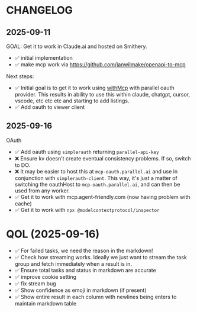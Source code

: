 # CHANGELOG

## 2025-09-11

GOAL: Get it to work in Claude.ai and hosted on Smithery.

- ✅ initial implementation
- ✅ make mcp work via https://github.com/janwilmake/openapi-to-mcp

Next steps:

- ✅ Initial goal is to get it to work using [withMcp](https://github.com/janwilmake/with-mcp) with parallel oauth provider. This results in ability to use this within claude, chatgpt, cursor, vscode, etc etc etc and starting to add listings.
- ✅ Add oauth to viewer client

## 2025-09-16

OAuth

- ✅ Add oauth using `simplerauth` returning `parallel-api-key`
- ❌ Ensure kv doesn't create eventual consistency problems. If so, switch to DO.
- ❌ It may be easier to host this at `mcp-oauth.parallel.ai` and use in conjunction with `simplerauth-client`. This way, it's just a matter of switching the oauthHost to `mcp-oauth.parallel.ai`, and can then be used from any worker.
- ✅ Get it to work with mcp.agent-friendly.com (now having problem with cache)
- ✅ Get it to work with `npx @modelcontextprotocol/inspector`

# QOL (2025-09-16)

- ✅ For failed tasks, we need the reason in the markdown!
- ✅ Check how streaming works. Ideally we just want to stream the task group and fetch immediately when a result is in.
- ✅ Ensure total tasks and status in markdown are accurate
- ✅ improve cookie setting
- ✅ fix stream bug
- ✅ Show confidence as emoji in markdown (if present)
- ✅ Show entire result in each column with newlines being enters to maintain markdown table

